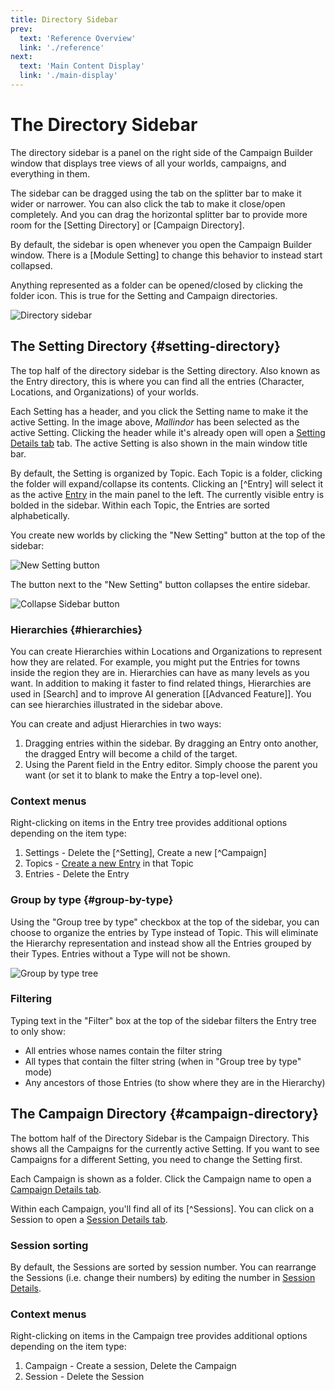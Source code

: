 ```yaml
---
title: Directory Sidebar
prev: 
  text: 'Reference Overview'
  link: './reference'
next: 
  text: 'Main Content Display'
  link: './main-display'
---
```

# The Directory Sidebar

The directory sidebar is a panel on the right side of the Campaign Builder window that displays tree views of all your worlds, campaigns, and everything in them.

The sidebar can be dragged using the tab on the splitter bar to make it wider or narrower.  You can also click the tab to make it close/open completely.  And you can drag the horizontal splitter bar to provide more room for the [Setting Directory] or [Campaign Directory].

By default, the sidebar is open whenever you open the Campaign Builder window.  There is a [Module Setting] to change this behavior to instead start collapsed.

Anything represented as a folder can be opened/closed by clicking the folder icon.  This is true for the Setting and Campaign directories.

![Directory sidebar](/assets/images/directory-sidebar.webp)

## The Setting Directory {#setting-directory}
The top half of the directory sidebar is the Setting directory.  Also known as the Entry directory, this is where you can find all the entries (Character, Locations, and Organizations) of your worlds.

Each Setting has a header, and you click the Setting name to make it the active Setting.  In the image above, *Mallindor* has been selected as the active Setting.  Clicking the header while it's already open will open a [Setting Details tab](/reference/world-building/content/setting) tab.  The active Setting is also shown in the main window title bar.

By default, the Setting is organized by Topic.  Each Topic is a folder, clicking the folder will expand/collapse its contents.  Clicking an [^Entry] will select it as the active [Entry](/reference/world-building/content/entry) in the main panel to the left.  The currently visible entry is bolded in the sidebar.  Within each Topic, the Entries are sorted alphabetically.

You create new worlds by clicking the "New Setting" button at the top of the sidebar: 

![New Setting button](/assets/images/new-setting-button.webp)

The button next to the "New Setting" button collapses the entire sidebar.

![Collapse Sidebar button](/assets/images/collapse-sidebar-button.webp)

### Hierarchies {#hierarchies}
You can create Hierarchies within Locations and Organizations to represent how they are related.  For example, you might put the Entries for towns inside the region they are in.  Hierarchies can have as many levels as you want. In addition to making it faster to find related things, Hierarchies are used in [Search] and to improve AI generation [[Advanced Feature]].  You can see hierarchies illustrated in the sidebar above.

You can create and adjust Hierarchies in two ways: 
1. Dragging entries within the sidebar.  By dragging an Entry onto another, the dragged Entry will become a child of the target.
2. Using the Parent field in the Entry editor.  Simply choose the parent you want (or set it to blank to make the Entry a top-level one).

### Context menus
Right-clicking on items in the Entry tree provides additional options depending on the item type:
1. Settings - Delete the [^Setting], Create a new [^Campaign]
2. Topics - [Create a new Entry](/reference/world-building/create-entry) in that Topic
3. Entries - Delete the Entry

### Group by type {#group-by-type}
Using the "Group tree by type" checkbox at the top of the sidebar, you can choose to organize the entries by Type instead of Topic.  This will eliminate the Hierarchy representation and instead show all the Entries grouped by their Types.  Entries without a Type will not be shown.

![Group by type tree](/assets/images/group-by-type.webp)

### Filtering
Typing text in the "Filter" box at the top of the sidebar filters the Entry tree to only show:
- All entries whose names contain the filter string
- All types that contain the filter string (when in "Group tree by type" mode)
- Any ancestors of those Entries (to show where they are in the Hierarchy)

## The Campaign Directory {#campaign-directory}
The bottom half of the Directory Sidebar is the Campaign Directory.  This shows all the Campaigns for the currently active Setting.  If you want to see Campaigns for a different Setting, you need to change the Setting first.

Each Campaign is shown as a folder.  Click the Campaign name to open a [Campaign Details tab](/reference/playing/content/campaign).

Within each Campaign, you'll find all of its [^Sessions].  You can click on a Session to open a [Session Details tab](/reference/playing/content/session).  

### Session sorting
By default, the Sessions are sorted by session number.  You can rearrange the Sessions (i.e. change their numbers) by editing the number in [Session Details](/reference/playing/content/session).

### Context menus
Right-clicking on items in the Campaign tree provides additional options depending on the item type:
1. Campaign - Create a session, Delete the Campaign
2. Session - Delete the Session
